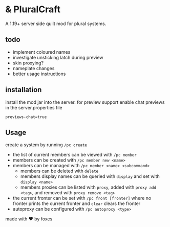 # & PluralCraft

A 1.19+ server side quilt mod for plural systems.

## todo

- implement coloured names
- investigate unsticking latch during preview
- skin proxying?
- nameplate changes
- better usage instructions

## installation

install the mod jar into the server. for preview support enable chat previews in the server.properties file
```properties
previews-chat=true
```

## Usage

create a system by running `/pc create`

- the list of current members can be viewed with `/pc member`
- members can be created with `/pc member new <name>`
- members can be managed with `/pc member <name> <subcommand>`
    - members can be deleted with `delete`
    - members display names can be queried with `display` and set with `display <name>`
    - members proxies can be listed with `proxy`, added with `proxy add <tag>`, and removed with `proxy remove <tag>`
- the current fronter can be set with `/pc front [fronter]` where no fronter prints the current fronter and `clear` clears the fronter
- autoproxy can be configured with `/pc autoproxy <type>`


made with ❤️ by foxes
